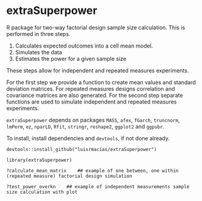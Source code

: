 # extraSuperpower
R package for two-way factorial design sample size calculation. This is performed in three steps.
1. Calculates expected outcomes into a cell mean model.
2. Simulates the data
3. Estimates the power for a given sample size

These steps allow for independent and repeated measures experiments. 

For the first step we provide a function to create mean values and standard deviation matrices. For repeated measures designs correlation and covariance matrices are also generated. For the second step separate functions are used to simulate independent and repeated measures experiments. 

``extraSuperpower`` depends on packages ``MASS``, ``afex``, ``fGarch``, ``truncnorm``, ``lmPerm``, ``ez``, ``nparLD``, ``Rfit``, ``stringr``, ``reshape2``, ``ggplot2`` and ``ggpubr``. 

To install, install dependencies and ``devtools``, if not done already.

``devtools::install_github("luisrmacias/extraSuperpower")``

``library(extraSuperpower)``

``?calculate_mean_matrix    ## example of one between, one within (repeated measure) factorial design simulation``

``?test_power_overkn    ## example of independent measurements sample size calculation with plot``
